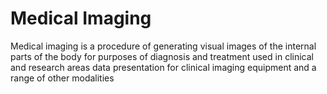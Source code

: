 # Medical Imaging
 Medical imaging is a procedure of generating visual images of the internal parts of the body for purposes of diagnosis and treatment used in clinical and research areas data presentation for clinical imaging equipment and a range of other modalities

